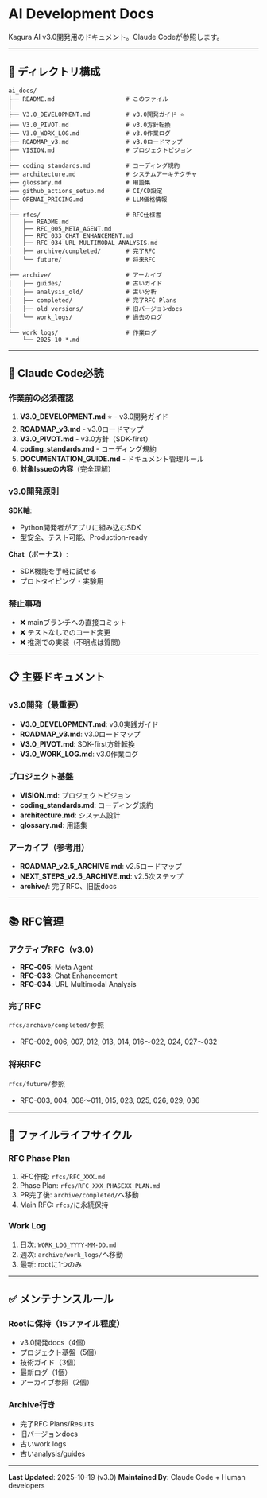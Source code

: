 # AI Development Docs

Kagura AI v3.0開発用のドキュメント。Claude Codeが参照します。

---

## 📂 ディレクトリ構成

```
ai_docs/
├── README.md                    # このファイル
│
├── V3.0_DEVELOPMENT.md          # v3.0開発ガイド ⭐️
├── V3.0_PIVOT.md                # v3.0方針転換
├── V3.0_WORK_LOG.md             # v3.0作業ログ
├── ROADMAP_v3.md                # v3.0ロードマップ
├── VISION.md                    # プロジェクトビジョン
│
├── coding_standards.md          # コーディング規約
├── architecture.md              # システムアーキテクチャ
├── glossary.md                  # 用語集
├── github_actions_setup.md      # CI/CD設定
├── OPENAI_PRICING.md            # LLM価格情報
│
├── rfcs/                        # RFC仕様書
│   ├── README.md
│   ├── RFC_005_META_AGENT.md
│   ├── RFC_033_CHAT_ENHANCEMENT.md
│   ├── RFC_034_URL_MULTIMODAL_ANALYSIS.md
│   ├── archive/completed/       # 完了RFC
│   └── future/                  # 将来RFC
│
├── archive/                     # アーカイブ
│   ├── guides/                  # 古いガイド
│   ├── analysis_old/            # 古い分析
│   ├── completed/               # 完了RFC Plans
│   ├── old_versions/            # 旧バージョンdocs
│   └── work_logs/               # 過去のログ
│
└── work_logs/                   # 作業ログ
    └── 2025-10-*.md
```

---

## 🚨 Claude Code必読

### 作業前の必須確認

1. **V3.0_DEVELOPMENT.md** ⭐️ - v3.0開発ガイド
2. **ROADMAP_v3.md** - v3.0ロードマップ
3. **V3.0_PIVOT.md** - v3.0方針（SDK-first）
4. **coding_standards.md** - コーディング規約
5. **DOCUMENTATION_GUIDE.md** - ドキュメント管理ルール
6. **対象Issueの内容**（完全理解）

### v3.0開発原則

**SDK軸**:
- Python開発者がアプリに組み込むSDK
- 型安全、テスト可能、Production-ready

**Chat（ボーナス）**:
- SDK機能を手軽に試せる
- プロトタイピング・実験用

### 禁止事項

- ❌ mainブランチへの直接コミット
- ❌ テストなしでのコード変更
- ❌ 推測での実装（不明点は質問）

---

## 📋 主要ドキュメント

### v3.0開発（最重要）

- **V3.0_DEVELOPMENT.md**: v3.0実践ガイド
- **ROADMAP_v3.md**: v3.0ロードマップ
- **V3.0_PIVOT.md**: SDK-first方針転換
- **V3.0_WORK_LOG.md**: v3.0作業ログ

### プロジェクト基盤

- **VISION.md**: プロジェクトビジョン
- **coding_standards.md**: コーディング規約
- **architecture.md**: システム設計
- **glossary.md**: 用語集

### アーカイブ（参考用）

- **ROADMAP_v2.5_ARCHIVE.md**: v2.5ロードマップ
- **NEXT_STEPS_v2.5_ARCHIVE.md**: v2.5次ステップ
- **archive/**: 完了RFC、旧版docs

---

## 📚 RFC管理

### アクティブRFC（v3.0）

- **RFC-005**: Meta Agent
- **RFC-033**: Chat Enhancement
- **RFC-034**: URL Multimodal Analysis

### 完了RFC

`rfcs/archive/completed/`参照
- RFC-002, 006, 007, 012, 013, 014, 016〜022, 024, 027〜032

### 将来RFC

`rfcs/future/`参照
- RFC-003, 004, 008〜011, 015, 023, 025, 026, 029, 036

---

## 🔄 ファイルライフサイクル

### RFC Phase Plan

1. RFC作成: `rfcs/RFC_XXX.md`
2. Phase Plan: `rfcs/RFC_XXX_PHASEXX_PLAN.md`
3. PR完了後: `archive/completed/`へ移動
4. Main RFC: `rfcs/`に永続保持

### Work Log

1. 日次: `WORK_LOG_YYYY-MM-DD.md`
2. 週次: `archive/work_logs/`へ移動
3. 最新: rootに1つのみ

---

## ✅ メンテナンスルール

### Rootに保持（15ファイル程度）

- v3.0開発docs（4個）
- プロジェクト基盤（5個）
- 技術ガイド（3個）
- 最新ログ（1個）
- アーカイブ参照（2個）

### Archive行き

- 完了RFC Plans/Results
- 旧バージョンdocs
- 古いwork logs
- 古いanalysis/guides

---

**Last Updated**: 2025-10-19 (v3.0)
**Maintained By**: Claude Code + Human developers
